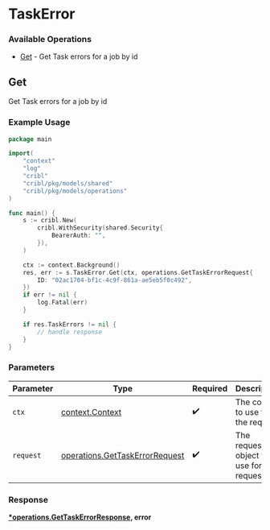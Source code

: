 # TaskError

### Available Operations

* [Get](#get) - Get Task errors for a job by id

## Get

Get Task errors for a job by id

### Example Usage

```go
package main

import(
	"context"
	"log"
	"cribl"
	"cribl/pkg/models/shared"
	"cribl/pkg/models/operations"
)

func main() {
    s := cribl.New(
        cribl.WithSecurity(shared.Security{
            BearerAuth: "",
        }),
    )

    ctx := context.Background()
    res, err := s.TaskError.Get(ctx, operations.GetTaskErrorRequest{
        ID: "02ac1704-bf1c-4c9f-861a-ae5eb5f0c492",
    })
    if err != nil {
        log.Fatal(err)
    }

    if res.TaskErrors != nil {
        // handle response
    }
}
```

### Parameters

| Parameter                                                                        | Type                                                                             | Required                                                                         | Description                                                                      |
| -------------------------------------------------------------------------------- | -------------------------------------------------------------------------------- | -------------------------------------------------------------------------------- | -------------------------------------------------------------------------------- |
| `ctx`                                                                            | [context.Context](https://pkg.go.dev/context#Context)                            | :heavy_check_mark:                                                               | The context to use for the request.                                              |
| `request`                                                                        | [operations.GetTaskErrorRequest](../../models/operations/gettaskerrorrequest.md) | :heavy_check_mark:                                                               | The request object to use for the request.                                       |


### Response

**[*operations.GetTaskErrorResponse](../../models/operations/gettaskerrorresponse.md), error**

